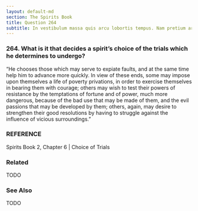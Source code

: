 ```yaml
---
layout: default-md
section: The Spirits Book
title: Question 264
subtitle: In vestibulum massa quis arcu lobortis tempus. Nam pretium arcu in odio vulputate luctus.
---
```


### 264. What is it that decides a spirit’s choice of the trials which he determines to undergo?

“He chooses those which may serve to expiate faults, and at the same time help him to advance more quickly. In view of these ends, some may impose upon themselves a life of poverty privations, in order to exercise themselves in bearing them with courage; others may wish to test their powers of resistance by the temptations of fortune and of power, much more dangerous, because of the bad use that may be made of them, and the evil passions that may be developed by them; others, again, may desire to strengthen their good resolutions by having to struggle against the influence of vicious surroundings.” 


### REFERENCE
Spirits Book 2, Chapter 6 | Choice of Trials

### Related
TODO

### See Also
TODO